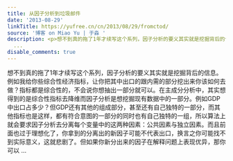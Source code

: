 ```yaml
---
title: 从因子分析到垃圾邮件
date: '2013-08-29'
linkTitle: https://yufree.cn/cn/2013/08/29/fromctod/
source: '博客 on Miao Yu | 于淼 '
description: <p>想不到真的拖了1年才续写这个系列，因子分析的要义其实就是挖掘背后的信息。例如我给你些综合性经济指标，让你把其中出口的跟内需的部分挖出来你该如何去做？指标都是综合性的，不会说你想抽出一部分就可以。在主成分分析中，其实想得到的是综合性指标去降维而因子分析是想挖掘现有数据中的一部分。例如GDP中出口占多少？但GDP还有其他的组成部分，甚至还有自己独特的一部分，而其他指标也是这样，都有符合意图的一部分的同时也有自己独特的一组，所以算法上就会要求因子分析去分离每个变量中的这两种因素：公共因素与独立因素。而且前面也过于理想化了，你拿到的分离出的新因子可能不代表出口，换言之你可能找不到实际意义，这就悲剧了。但如果你新分出来的因子在解释问题上表现优异，那你可以
  ...
disable_comments: true
---
```

<p>想不到真的拖了1年才续写这个系列，因子分析的要义其实就是挖掘背后的信息。例如我给你些综合性经济指标，让你把其中出口的跟内需的部分挖出来你该如何去做？指标都是综合性的，不会说你想抽出一部分就可以。在主成分分析中，其实想得到的是综合性指标去降维而因子分析是想挖掘现有数据中的一部分。例如GDP中出口占多少？但GDP还有其他的组成部分，甚至还有自己独特的一部分，而其他指标也是这样，都有符合意图的一部分的同时也有自己独特的一组，所以算法上就会要求因子分析去分离每个变量中的这两种因素：公共因素与独立因素。而且前面也过于理想化了，你拿到的分离出的新因子可能不代表出口，换言之你可能找不到实际意义，这就悲剧了。但如果你新分出来的因子在解释问题上表现优异，那你可以 ...